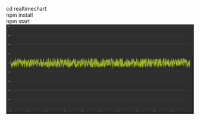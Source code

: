 cd realtimechart    
npm install    
npm start    
![ScreenShot](https://github.com/chris050200/React-Real-Time-Graph/blob/main/Capture.JPG)

